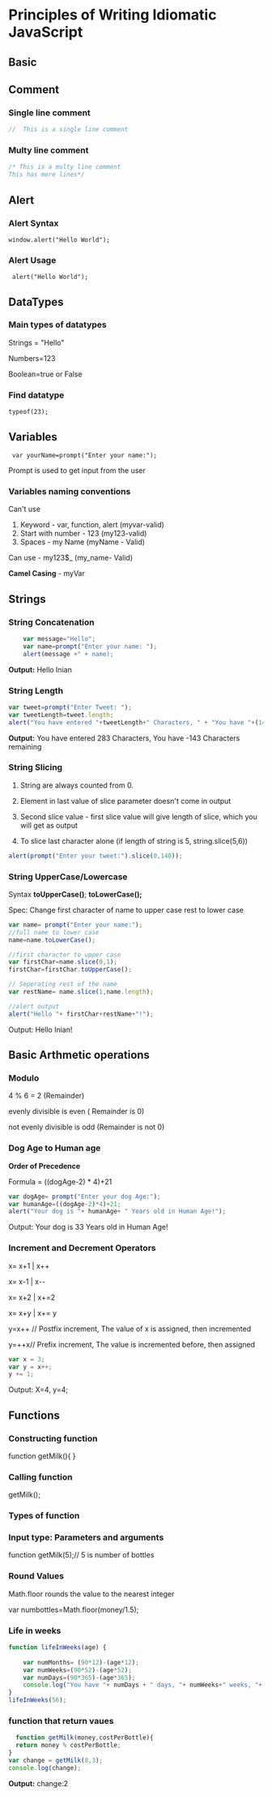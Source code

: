# Principles of Writing Idiomatic JavaScript 
## Basic
## Comment
### Single line comment
```Javascript
//  This is a single line comment
```
### Multy line comment
``` Javascript
/* This is a multy line comment
This has more lines*/
```

## Alert 
### Alert Syntax
```window.alert("Hello World");```
### Alert Usage
``` alert("Hello World");```

## DataTypes
### Main types of datatypes 
Strings = "Hello"

Numbers=123

Boolean=true or False

### Find datatype

```typeof(23);```

## Variables
``` var yourName=prompt("Enter your name:");```

Prompt is used to get input from the user

### Variables naming conventions

Can't use

1. Keyword - var, function, alert (myvar-valid)
2. Start with number - 123 (my123-valid)
3. Spaces - my Name (myName - Valid)

Can use - my123$_ (my_name- Valid)

**Camel Casing** - myVar
## Strings
### String Concatenation
```javascript
    var message="Hello";
    var name=prompt("Enter your name: ");
    alert(message +" + name);
```
**Output:** Hello Inian

### String Length

```Javascript
var tweet=prompt("Enter Tweet: ");
var tweetLength=tweet.length;
alert("You have entered "+tweetLength+" Characters, " + "You have "+(140-tweetLength)+ " Characters remaining");
```
**Output:** You have entered 283 Characters, You have -143 Characters remaining

### String Slicing

1. String are always counted from 0.

2. Element in last value of slice parameter doesn't come in output

3. Second slice value - first slice value will give length of slice, which you will get as output

4. To slice last character alone (if length of string is 5, string.slice(5,6))

```Javascript 
alert(prompt("Enter your tweet:").slice(0,140));
```
### String UpperCase/Lowercase

Syntax **toUpperCase()**;
**toLowerCase();**

Spec: Change first character of name to upper case rest to lower case

``` Javascript
var name= prompt("Enter your name:");
//full name to lower case
name=name.toLowerCase();

//first character to upper case
var firstChar=name.slice(0,1);
firstChar=firstChar.toUpperCase();

// Seperating rest of the name
var restName= name.slice(1,name.length);

//alert output
alert("Hello "+ firstChar+restName+"!");
```
Output: Hello Inian!

## Basic Arthmetic operations

### Modulo

4 % 6 = 2 (Remainder)

evenly divisible is even ( Remainder is 0)

not evenly divisible is odd (Remainder is not 0)

### Dog Age to Human age

**Order of Precedence**

Formula = ((dogAge-2) * 4)+21

```Javascript
var dogAge= prompt("Enter your dog Age:");
var humanAge=((dogAge-2)*4)+21;
alert("Your dog is "+ humanAge+ " Years old in Human Age!");
```
Output: Your dog is 33 Years old in Human Age!

### Increment and Decrement Operators

x= x+1 | x++

x= x-1 | x--

x= x+2 | x+=2

x= x+y | x+= y

y=x++ // Postfix increment, The value of x is assigned, then incremented

y=++x// Prefix increment, The value is incremented before, then assigned

``` Javascript
var x = 3;
var y = x++;
y += 1;
```
Output: X=4, y=4;

## Functions

### Constructing function

function getMilk(){
}


### Calling function

getMilk();

### Types of function
### Input type: Parameters and arguments

function getMilk(5);// 5 is number of bottles

### Round Values

Math.floor rounds the value to the nearest integer

var numbottles=Math.floor(money/1.5);

### Life in weeks 

``` Javascript
function lifeInWeeks(age) {
 
    var numMonths= (90*12)-(age*12);
    var numWeeks=(90*52)-(age*52);
    var numDays=(90*365)-(age*365);
    console.log("You have "+ numDays + " days, "+ numWeeks+" weeks, "+ "and "+numMonths+ " months left.");
}
lifeInWeeks(56);
```
### function that return vaues

```Javascript
  function getMilk(money,costPerBottle){
  return money % costPerBottle;
}
var change = getMilk(8,3);
console.log(change);
```

**Output:** change:2
